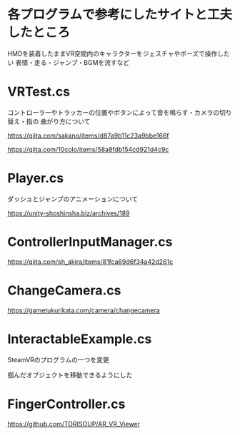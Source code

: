 # 各プログラムで参考にしたサイトと工夫したところ

HMDを装着したままVR空間内のキャラクターをジェスチャやポーズで操作したい
表情・走る・ジャンプ・BGMを流すなど

# VRTest.cs
コントローラーやトラッカーの位置やボタンによって音を鳴らす・カメラの切り替え・指の
曲がり方について

https://qiita.com/sakano/items/d87a9b11c23a9bbe166f

https://qiita.com/10colo/items/58a8fdb154cd921d4c9c


# Player.cs

ダッシュとジャンプのアニメーションについて

https://unity-shoshinsha.biz/archives/189

# ControllerInputManager.cs

https://qiita.com/sh_akira/items/81fca69d6f34a42d261c

# ChangeCamera.cs

https://gametukurikata.com/camera/changecamera

# InteractableExample.cs
SteamVRのプログラムの一つを変更

掴んだオブジェクトを移動できるようにした

# FingerController.cs

https://github.com/TORISOUP/AR_VR_Viewer

